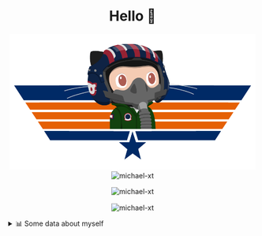 <h1 align="center">Hello 👋</h1>


<p align="center"><img src="https://raw.githubusercontent.com/Michael-xT/Michael-xT/main/.github/topguntocat.png" width=500>
 <br>
<img src="https://komarev.com/ghpvc/?username=michael-xt&style=for-the-badge" alt="michael-xt" /> 
</p>

<p align="center"><img align="center" src="https://github-readme-stats.vercel.app/api/top-langs/?username=michael-xt&layout=compact&theme=dark&show_icons=true" alt="michael-xt" /></p>
<p align="center"><img align="center" src="https://github-readme-stats.vercel.app/api?username=michael-xt&show_icons=true&theme=dark&show_icons=true" alt="michael-xt" /></p>

<details align="left"><summary>📊 Some data about myself</summary>
<p>

<!--START_SECTION:waka-->
![Code Time](http://img.shields.io/badge/Code%20Time-560%20hrs%208%20mins-blue)

**🐱 My GitHub Data** 

> 🏆 0 Contributions in the Year 2023
 > 
> 📦 16.7 MB Used in GitHub's Storage 
 > 
> 🚫 Not Opted to Hire
 > 
> 📜 10 Public Repositories 
 > 
> 🔑 29 Private Repositories  
 > 
**I'm a Night 🦉** 

```text
🌞 Morning    42 commits     ██████░░░░░░░░░░░░░░░░░░░   26.42% 
🌆 Daytime    33 commits     █████░░░░░░░░░░░░░░░░░░░░   20.75% 
🌃 Evening    82 commits     █████████████░░░░░░░░░░░░   51.57% 
🌙 Night      2 commits      ░░░░░░░░░░░░░░░░░░░░░░░░░   1.26%

```
📅 **I'm Most Productive on Thursday** 

```text
Monday       17 commits     ██░░░░░░░░░░░░░░░░░░░░░░░   10.69% 
Tuesday      25 commits     ████░░░░░░░░░░░░░░░░░░░░░   15.72% 
Wednesday    28 commits     ████░░░░░░░░░░░░░░░░░░░░░   17.61% 
Thursday     51 commits     ████████░░░░░░░░░░░░░░░░░   32.08% 
Friday       5 commits      ░░░░░░░░░░░░░░░░░░░░░░░░░   3.14% 
Saturday     26 commits     ████░░░░░░░░░░░░░░░░░░░░░   16.35% 
Sunday       7 commits      █░░░░░░░░░░░░░░░░░░░░░░░░   4.4%

```


📊 **This Week I Spent My Time On** 

```text
🔥 Editors: 
No Activity Tracked This Week

💻 Operating System: 
No Activity Tracked This Week

```

**I Mostly Code in JavaScript** 

```text
JavaScript               10 repos            ██████░░░░░░░░░░░░░░░░░░░   27.03% 
Java                     9 repos             ██████░░░░░░░░░░░░░░░░░░░   24.32% 
C#                       4 repos             ██░░░░░░░░░░░░░░░░░░░░░░░   10.81% 
Vue                      3 repos             ██░░░░░░░░░░░░░░░░░░░░░░░   8.11% 
HTML                     2 repos             █░░░░░░░░░░░░░░░░░░░░░░░░   5.41%

```


**Timeline**

![Chart not found](https://raw.githubusercontent.com/Michael-xT/Michael-xT/main/charts/bar_graph.png) 


 Last Updated on 20/01/2023 01:49:18 UTC
<!--END_SECTION:waka-->
</p>
